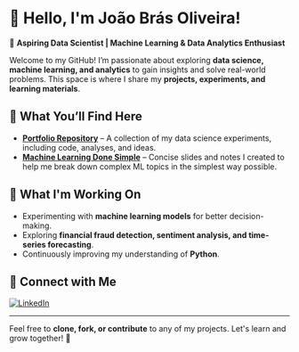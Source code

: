 <!---
Hello there! My name is [João Brás Oliveira](https://www.linkedin.com/in/joaobrasoliveira/).

I am currently working on experiments to build a greater understanding of the world and improve my skills.

In here you will find two repositories which you are free to clone, download or branch so you can leverage anything you find useful:
- (portfolio) which houses some of my experiments along with the code and ideas associated with them;
- (machinelearning-donesimple) which contains slides I created to better understand ML topics and processes in the breifest way possible.

Thank you!
--->
# 👋 Hello, I'm João Brás Oliveira!  

🚀 **Aspiring Data Scientist | Machine Learning & Data Analytics Enthusiast**  

Welcome to my GitHub! I’m passionate about exploring **data science, machine learning, and analytics** to gain insights and solve real-world problems. This space is where I share my **projects, experiments, and learning materials**.  

## 📌 What You’ll Find Here  
- **[Portfolio Repository](https://github.com/JoaoBrasOliveira/portfolio)** – A collection of my data science experiments, including code, analyses, and ideas.  
- **[Machine Learning Done Simple](https://github.com/JoaoBrasOliveira/machinelearning-donesimple)** – Concise slides and notes I created to help me break down complex ML topics in the simplest way possible.  

## 🎯 What I'm Working On  
- Experimenting with **machine learning models** for better decision-making.  
- Exploring **financial fraud detection, sentiment analysis, and time-series forecasting**.  
- Continuously improving my understanding of **Python**.  

## 🤝 Connect with Me  
[![LinkedIn](https://img.shields.io/badge/LinkedIn-blue?logo=linkedin)](https://www.linkedin.com/in/joaobrasoliveira/)  

---

Feel free to **clone, fork, or contribute** to any of my projects. Let's learn and grow together! 🚀  

<!---
JoaoBrasOliveira/JoaoBrasOliveira is a ✨ special ✨ repository because its `README.md` (this file) appears on your GitHub profile.
You can click the Preview link to take a look at your changes.
--->
